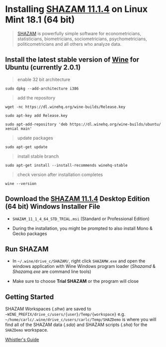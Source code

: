 # Installing [SHAZAM 11.1.4](http://www.econometrics.com/download/) on Linux Mint 18.1 (64 bit)

> [SHAZAM](http://www.econometrics.com/) is powerfully simple software for econometricians, statisticians, biometricians, sociometricians, psychometricians, politicometricians and all others who analyze data.

## Install the latest stable version of [Wine](https://wiki.winehq.org/Ubuntu) for Ubuntu (currently 2.0.1)

> enable 32 bit architecture

`sudo dpkg --add-architecture i386`

> add the repository

`wget -nc https://dl.winehq.org/wine-builds/Release.key`

`sudo apt-key add Release.key`

`sudo apt-add-repository 'deb https://dl.winehq.org/wine-builds/ubuntu/ xenial main'`

> update packages

`sudo apt-get update`

> install stable branch

`sudo apt-get install --install-recommends winehq-stable`

> check version after installation completes

`wine --version`

##  Download the [SHAZAM 11.1.4](http://www.econometrics.com/download/) Desktop Edition (64 bit) Windows Installer File

* `SHAZAM_11_1_4_64_STD_TRIAL.msi` (Standard or Professional Edition)

* During the installation, you might be prompted to also install Mono & Gecko packages

## Run SHAZAM

* In `~/.wine/drive_c/SHAZAM/`, right click `SHAZAMW.exe` and open the windows application with Wine Windows program loader (*Shazamd* & *Shazamq.exe* are command line tools)

* Make sure to choose **Trial SHAZAM** or the program will close

## Getting Started

SHAZAM Workspaces (*.shw*) are saved to `~WINE_PREFIX/drive_c/users/{user}/Temp/{workspace}` e.g. `~/home/carlc/.wine/drive_c/users/carlc/Temp/SHAZDemo` is where you will find all of the SHAZAM data (*.sda*) and SHAZAM scripts (*.sha*) for the `SHAZDemo` workspace.

[Whistler's Guide](http://www.econometrics.com/intro/)
